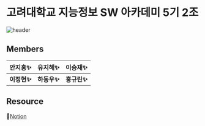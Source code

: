 # 고려대학교 지능정보 SW 아카데미 5기 2조

![header](https://capsule-render.vercel.app/api?type=waving&color=black&height=260&section=header&text=LumTerior&fontColor=ECD77F&fontSize=60&animation=blink)

## Members

| 안지홍✨ | 유지혜✨ | 이승재✨ |
|---|---|---|
| __이정현✨__ | __하동우✨__ | __홍규린✨__ |

## Resource

📄[Notion](https://www.notion.so/fenetre/2-94058050e52b422c88456d5acff4bea4)


